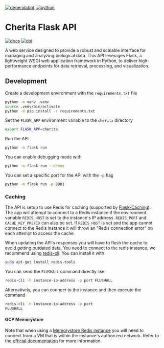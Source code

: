[![dependabot](https://img.shields.io/badge/dependabot-enabled-025E8C?logo=dependabot&logoColor=white)](https://github.com/haniffalab/cherita-flask-api/security)
[![python](https://shields.io/badge/python-3.10-blue)](https://github.com/haniffalab/cherita-flask-api?tab=readme-ov-file#development)

# Cherita Flask API

[![docs](https://img.shields.io/badge/Documentation-online-blue)](https://cherita-flask-api-925164757806.europe-west2.run.app/api/docs/)
[![doi](https://zenodo.org/badge/DOI/10.5281/zenodo.14772563.svg)](https://doi.org/10.5281/zenodo.14772563)

A web service designed to provide a robust and scalable interface for managing and analyzing biological data. This API leverages Flask, a lightweight WSGI web application framework in Python, to deliver high-performance endpoints for data retrieval, processing, and visualization.

## Development

Create a development environment with the `requirements.txt` file

```sh
python -m venv .venv
source .venv/bin/activate
python -m pip install -r requirements.txt
```

Set the `FLASK_APP` environment variable to the `cherita` directory

```sh
export FLASK_APP=cherita
```

Run the API

```sh
python -m flask run
```

You can enable debugging mode with

```sh
python -m flask run --debug
```

You can set a specific port for the API with the `-p` flag

```sh
python -m flask run -p 8001
```

### Caching

The API is setup to use Redis for caching (supported by [Flask-Caching](https://flask-caching.readthedocs.io/en/latest/)).
The app will attempt to connect to a Redis instance if the environment variable `REDIS_HOST` is set to the instance's IP address. `REDIS_PORT` and `CACHE_KEY_PREFIX` can also be set.
If `REDIS_HOST` is set and the app cannot connect to the Redis instance it will throw an "Redis connection error" on each attempt to access the cache.

When updating the API's responses you will have to flush the cache to avoid getting outdated data.
You need to connect to the redis instance, we recommend using [redis-cli](https://redis.io/docs/latest/develop/tools/cli/).
You can install it with

```sh
sudo apt-get install redis-tools
```

You can send the `FLUSHALL` command directly like

```sh
redis-cli -h instance-ip-address -p port FLUSHALL
```

Alternatively, you can connect to the instance and then execute the command

```sh
redis-cli -h instance-ip-address -p port
FLUSHALL
```

#### GCP Memorystore

Note that when using a [Memorystore Redis instance](https://cloud.google.com/memorystore/docs/redis/memorystore-for-redis-overview) you will need to connect from a VM that is within the instance's authorized network. Refer to the [official documentation](https://cloud.google.com/memorystore/docs/redis/connect-redis-instance#connecting-compute-engine-redis-cli) for more information.